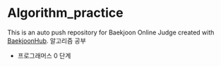# Algorithm_practice
This is an auto push repository for Baekjoon Online Judge created with [BaekjoonHub](https://github.com/BaekjoonHub/BaekjoonHub).
알고리즘 공부
- 프로그래머스 0 단계

